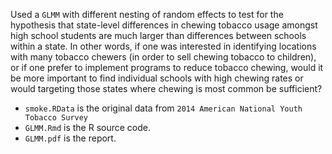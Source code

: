 Used a `GLMM` with different nesting of random effects to test for the hypothesis that state-level differences in chewing tobacco usage amongst high school students are much larger than differences between schools within a state. In other words, if one was interested in identifying locations with many tobacco chewers (in order to sell chewing tobacco to children), or if one prefer to implement programs to reduce tobacco chewing, would it be more important to find individual schools with high chewing rates or would targeting those states where chewing is most common be sufficient? 



- `smoke.RData` is the original data from `2014 American National Youth Tobacco Survey`
- `GLMM.Rmd` is the R source code.
- `GLMM.pdf` is the report.
